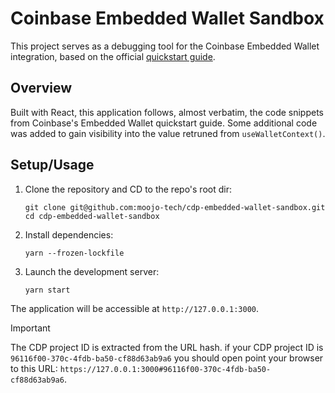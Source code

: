 # Coinbase Embedded Wallet Sandbox

This project serves as a debugging tool for the Coinbase Embedded Wallet integration, based on the official [quickstart guide](https://docs.cdp.coinbase.com/embedded-wallets/docs/quickstart).

## Overview

Built with React, this application follows, almost verbatim, the code snippets from Coinbase's Embedded Wallet quickstart guide. Some additional code was added to gain visibility into the value retruned from `useWalletContext()`.


## Setup/Usage

1. Clone the repository and CD to the repo's root dir:
    ```
    git clone git@github.com:moojo-tech/cdp-embedded-wallet-sandbox.git
    cd cdp-embedded-wallet-sandbox
    ```

2. Install dependencies:
   ```
   yarn --frozen-lockfile
   ```

3. Launch the development server:
   ```
   yarn start
   ```

The application will be accessible at `http://127.0.0.1:3000`.

> [!IMPORTANT]
> The CDP project ID is extracted from the URL hash. if your CDP project ID is `96116f00-370c-4fdb-ba50-cf88d63ab9a6` you should open point your browser to this URL: `https://127.0.0.1:3000#96116f00-370c-4fdb-ba50-cf88d63ab9a6`.



